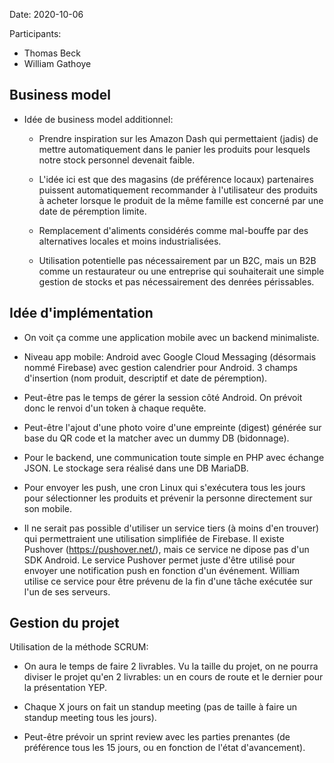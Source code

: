Date: 2020-10-06

Participants:
* Thomas Beck 
* William Gathoye

## Business model

* Idée de business model additionnel:

    * Prendre inspiration sur les Amazon Dash qui permettaient (jadis) de
      mettre automatiquement dans le panier les produits pour lesquels notre
      stock personnel devenait faible.

    * L'idée ici est que des magasins (de préférence locaux) partenaires
      puissent automatiquement recommander à l'utilisateur des produits
      à acheter lorsque le produit de la même famille est concerné par une date
      de péremption limite.

    * Remplacement d'aliments considérés comme mal-bouffe par des alternatives
      locales et moins industrialisées.

    * Utilisation potentielle pas nécessairement par un B2C, mais un B2B comme
      un restaurateur ou une entreprise qui souhaiterait une simple gestion de
      stocks et pas nécessairement des denrées périssables.

## Idée d'implémentation

* On voit ça comme une application mobile avec un backend minimaliste.

* Niveau app mobile: Android avec Google Cloud Messaging (désormais nommé
  Firebase) avec gestion calendrier pour Android. 3 champs d'insertion (nom
  produit, descriptif et date de péremption).

* Peut-être pas le temps de gérer la session côté Android. On prévoit donc le
  renvoi d'un token à chaque requête.

* Peut-être l'ajout d'une photo voire d'une empreinte (digest) générée sur base
  du QR code et la matcher avec un dummy DB (bidonnage).

* Pour le backend, une communication toute simple en PHP avec échange JSON. Le
  stockage sera réalisé dans une DB MariaDB.

* Pour envoyer les push, une cron Linux qui s'exécutera tous les jours pour
  sélectionner les produits et prévenir la personne directement sur son mobile.

* Il ne serait pas possible d'utiliser un service tiers (à moins d'en trouver)
  qui permettraient une utilisation simplifiée de Firebase. Il existe Pushover
  (https://pushover.net/), mais ce service ne dipose pas d'un SDK Android. Le
  service Pushover permet juste d'être utilisé pour envoyer une notification
  push en fonction d'un événement. William utilise ce service pour être prévenu
  de la fin d'une tâche exécutée sur l'un de ses serveurs.


## Gestion du projet

Utilisation de la méthode SCRUM:

* On aura le temps de faire 2 livrables. Vu la taille du projet, on ne pourra
  diviser le projet qu'en 2 livrables: un en cours de route et le dernier pour
  la présentation YEP.

* Chaque X jours on fait un standup meeting (pas de taille à faire un standup
  meeting tous les jours).

* Peut-être prévoir un sprint review avec les parties prenantes (de préférence
  tous les 15 jours, ou en fonction de l'état d'avancement).
